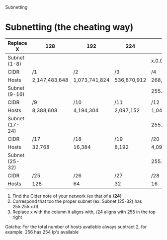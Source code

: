 Subnetting

# Subnetting (the cheating way)

| Replace X | 128 | 192 | 224 | 240 | 248 | 252 | 254 | 255 |
| --- | --- | --- | --- | --- | --- | --- | --- | --- |
| Subnet (1-8) |     |     |     | x.0.0.0 |     |     |     |     |
| CIDR | /1  | /2  | /3  | /4  | /5  | /6  | /7  | /8  |
| Hosts | 2,147,483,648 | 1,073,741,824 | 536,870,912 | 268,435,456 | 134,217,728 | 67,108,864 | 33,554,432 | 16,777,216 |
| Subnet (9-16) |     |     |     | 255.x.0.0 |     |     |     |     |
| CIDR | /9  | /10 | /11 | /12 | /13 | /14 | /15 | /16 |
| Hosts | 8,388,608 | 4,194,304 | 2,097,152 | 1,048,576 | 524,288 | 262,144 | 131,072 | 65,536 |
| Subnet (17-24) |     |     |     | 255.255.x.0 |     |     |     |     |
| CIDR | /17 | /18 | /19 | /20 | /21 | /22 | /23 | /24 |
| Hosts | 32,768 | 16,384 | 8,192 | 4,096 | 2,048 | 1024 | 512 | 256 |
| Subnet (25-32) |     |     |     | 255.255.255.x |     |     |     |     |
| CIDR | /25 | /26 | /27 | /28 | /29 | /30 | /31 | /32 |
| Hosts | 128 | 64  | 32  | 16  | 8   | 4   | 2   | 1   |

1.  Find the Cider note of your network (ex that of a **/24**)
2.  Correspond that too the proper subnet (ex: Subnet (25-32) has 255.255.x.0)
3.  Replace x with the column it aligns with, /24 aligns with 255 in the top right

Gotcha: For the total number of hosts available always subtract 2, for example  256 has 254 Ip's available
